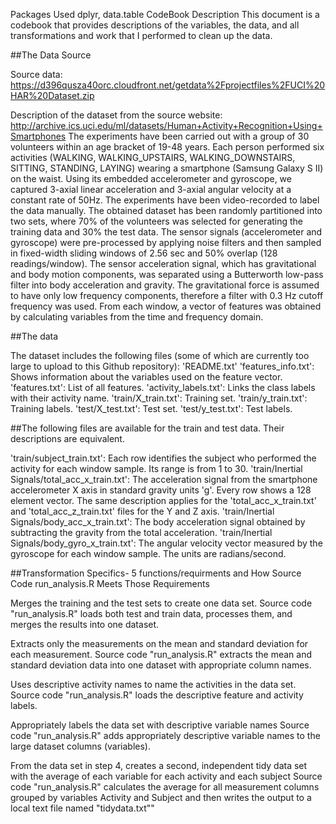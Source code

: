 Packages Used
 dplyr, data.table
CodeBook Description
This document is a codebook that provides descriptions of the variables, the data, and all transformations and work that I performed to clean up the data.

##The Data Source

Source data: https://d396qusza40orc.cloudfront.net/getdata%2Fprojectfiles%2FUCI%20HAR%20Dataset.zip

Description of the dataset from the source website: http://archive.ics.uci.edu/ml/datasets/Human+Activity+Recognition+Using+Smartphones
The experiments have been carried out with a group of 30 volunteers within an age bracket of 19-48 years. Each person performed six activities (WALKING, WALKING_UPSTAIRS, WALKING_DOWNSTAIRS, SITTING, STANDING, LAYING) wearing a smartphone (Samsung Galaxy S II) on the waist. Using its embedded accelerometer and gyroscope, we captured 3-axial linear acceleration and 3-axial angular velocity at a constant rate of 50Hz. The experiments have been video-recorded to label the data manually. The obtained dataset has been randomly partitioned into two sets, where 70% of the volunteers was selected for generating the training data and 30% the test data.
The sensor signals (accelerometer and gyroscope) were pre-processed by applying noise filters and then sampled in fixed-width sliding windows of 2.56 sec and 50% overlap (128 readings/window). The sensor acceleration signal, which has gravitational and body motion components, was separated using a Butterworth low-pass filter into body acceleration and gravity. The gravitational force is assumed to have only low frequency components, therefore a filter with 0.3 Hz cutoff frequency was used. From each window, a vector of features was obtained by calculating variables from the time and frequency domain.

##The data

The dataset includes the following files (some of which are currently too large to upload to this Github repository):
'README.txt'
'features_info.txt': Shows information about the variables used on the feature vector.
'features.txt': List of all features.
'activity_labels.txt': Links the class labels with their activity name.
'train/X_train.txt': Training set.
'train/y_train.txt': Training labels.
'test/X_test.txt': Test set.
'test/y_test.txt': Test labels.

##The following files are available for the train and test data. Their descriptions are equivalent.

'train/subject_train.txt': Each row identifies the subject who performed the activity for each window sample. Its range is from 1 to 30.
'train/Inertial Signals/total_acc_x_train.txt': The acceleration signal from the smartphone accelerometer X axis in standard gravity units 'g'. Every row shows a 128 element vector. The same description applies for the 'total_acc_x_train.txt' and 'total_acc_z_train.txt' files for the Y and Z axis.
'train/Inertial Signals/body_acc_x_train.txt': The body acceleration signal obtained by subtracting the gravity from the total acceleration.
'train/Inertial Signals/body_gyro_x_train.txt': The angular velocity vector measured by the gyroscope for each window sample. The units are radians/second.

##Transformation Specifics- 5 functions/requirments and How Source Code run_analysis.R Meets Those Requirements

Merges the training and the test sets to create one data set. Source code "run_analysis.R" loads both test and train data, processes them, and merges the results into one dataset.

Extracts only the measurements on the mean and standard deviation for each measurement. Source code "run_analysis.R" extracts the mean and standard deviation data into one dataset with appropriate column names.

Uses descriptive activity names to name the activities in the data set. Source code "run_analysis.R" loads the descriptive feature and activity labels.

Appropriately labels the data set with descriptive variable names Source code "run_analysis.R" adds appropriately descriptive variable names to the large dataset columns (variables).

From the data set in step 4, creates a second, independent tidy data set with the average of each variable for each activity and each subject Source code "run_analysis.R" calculates the average for all measurement columns grouped by variables Activity and Subject and then writes the output to a local text file named "tidydata.txt""
